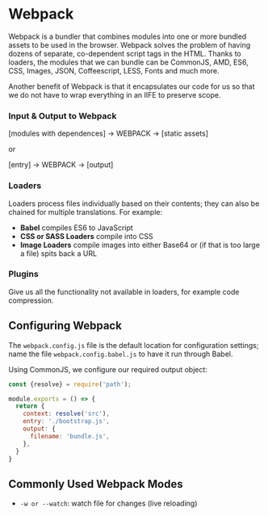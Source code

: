 # Webpack

Webpack is a bundler that combines modules into one or more bundled assets to be used in the browser. Webpack solves the problem of having dozens of separate, co-dependent script tags in the HTML. Thanks to loaders, the modules that we can bundle can be CommonJS, AMD, ES6, CSS, Images, JSON, Coffeescript, LESS, Fonts and much more.

Another benefit of Webpack is that it encapsulates our code for us so that we do not have to wrap everything in an IIFE to preserve scope.

### Input & Output to Webpack

[modules with dependences] -> WEBPACK -> [static assets]

or

[entry] -> WEBPACK -> [output]

### Loaders

Loaders process files individually based on their contents; they can also be chained for multiple translations. For example:

  * **Babel** compiles ES6 to JavaScript
  * **CSS or SASS Loaders** compile into CSS
  * **Image Loaders** compile images into either Base64 or (if that is too large a file) spits back a URL

### Plugins

Give us all the functionality not available in loaders, for example code compression.

## Configuring Webpack

The `webpack.config.js` file is the default location for configuration settings; name the file `webpack.config.babel.js` to have it run through Babel.

Using CommonJS, we configure our required output object:

```javascript
const {resolve} = require('path');

module.exports = () => {
  return {
    context: resolve('src'),
    entry: './bootstrap.js',
    output: {
      filename: 'bundle.js',
    },
  }
}
```

## Commonly Used Webpack Modes

* `-w or --watch`: watch file for changes (live reloading)
